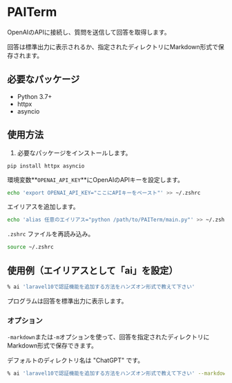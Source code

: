 # PAITerm

OpenAIのAPIに接続し、質問を送信して回答を取得します。

回答は標準出力に表示されるか、指定されたディレクトリにMarkdown形式で保存されます。

## **必要なパッケージ**

- Python 3.7+
- httpx
- asyncio

## **使用方法**

1. 必要なパッケージをインストールします。

```
pip install httpx asyncio
```

環境変数**`OPENAI_API_KEY`**にOpenAIのAPIキーを設定します。

```bash
echo 'export OPENAI_API_KEY="ここにAPIキーをペースト"' >> ~/.zshrc
```

エイリアスを追加します。

```bash
echo 'alias 任意のエイリアス="python /path/to/PAITerm/main.py"' >> ~/.zshrc
```

`.zshrc` ファイルを再読み込み。

```bash
source ~/.zshrc
```

## 使用例（エイリアスとして「ai」を設定）

```bash
% ai 'laravel10で認証機能を追加する方法をハンズオン形式で教えて下さい'
```

プログラムは回答を標準出力に表示します。

### オプション

`-markdown`または`-m`オプションを使って、回答を指定されたディレクトリにMarkdown形式で保存できます。

デフォルトのディレクトリ名は "ChatGPT" です。

```bash
% ai 'laravel10で認証機能を追加する方法をハンズオン形式で教えて下さい' --markdown
```
